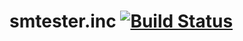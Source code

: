 # smtester.inc [![Build Status](https://travis-ci.com/haxtonsale/smtester.inc.svg?branch=master)](https://travis-ci.com/haxtonsale/smtester.inc)